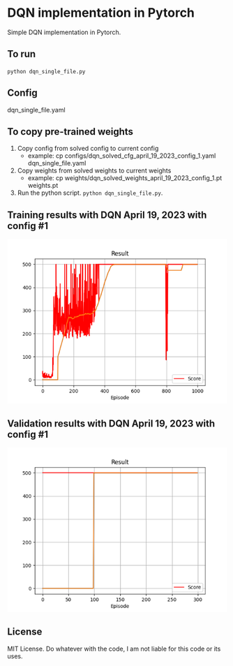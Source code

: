 # DQN implementation in Pytorch

Simple DQN implementation in Pytorch.

## To run

`python dqn_single_file.py`

## Config

dqn_single_file.yaml

## To copy pre-trained weights

1. Copy config from solved config to current config
    - example: cp configs/dqn_solved_cfg_april_19_2023_config_1.yaml dqn_single_file.yaml
2. Copy weights from solved weights to current weights
    - example: cp weights/dqn_solved_weights_april_19_2023_config_1.pt weights.pt
3. Run the python script. `python dqn_single_file.py`.

## Training results with DQN April 19, 2023 with config #1

![image](assets/dqn_training_april_19_2023_config_1.png)

## Validation results with DQN April 19, 2023 with config #1

![image](assets/dqn_validation_april_19_2023_config_1.png)

## License

MIT License. Do whatever with the code, I am not liable for this code or its uses.
